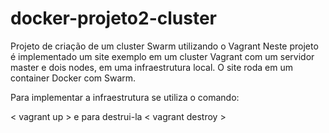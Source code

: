 # docker-projeto2-cluster
Projeto de criação de um cluster Swarm utilizando o Vagrant
Neste projeto é implementado um site exemplo em um cluster Vagrant com um servidor master e dois nodes, em uma infraestrutura local.
O site roda em um container Docker com Swarm.

Para implementar a infraestrutura se utiliza o comando:

< vagrant up > e para destrui-la < vagrant destroy >


